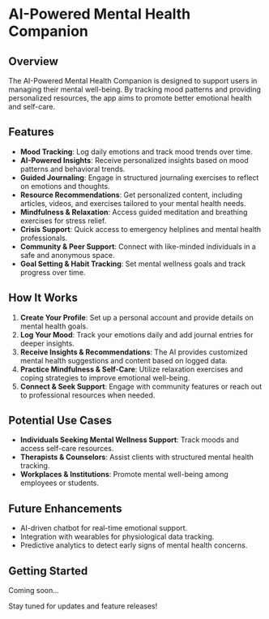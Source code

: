 # AI-Powered Mental Health Companion

## Overview
The AI-Powered Mental Health Companion is designed to support users in managing their mental well-being. By tracking mood patterns and providing personalized resources, the app aims to promote better emotional health and self-care.

## Features
- **Mood Tracking**: Log daily emotions and track mood trends over time.
- **AI-Powered Insights**: Receive personalized insights based on mood patterns and behavioral trends.
- **Guided Journaling**: Engage in structured journaling exercises to reflect on emotions and thoughts.
- **Resource Recommendations**: Get personalized content, including articles, videos, and exercises tailored to your mental health needs.
- **Mindfulness & Relaxation**: Access guided meditation and breathing exercises for stress relief.
- **Crisis Support**: Quick access to emergency helplines and mental health professionals.
- **Community & Peer Support**: Connect with like-minded individuals in a safe and anonymous space.
- **Goal Setting & Habit Tracking**: Set mental wellness goals and track progress over time.

## How It Works
1. **Create Your Profile**: Set up a personal account and provide details on mental health goals.
2. **Log Your Mood**: Track your emotions daily and add journal entries for deeper insights.
3. **Receive Insights & Recommendations**: The AI provides customized mental health suggestions and content based on logged data.
4. **Practice Mindfulness & Self-Care**: Utilize relaxation exercises and coping strategies to improve emotional well-being.
5. **Connect & Seek Support**: Engage with community features or reach out to professional resources when needed.

## Potential Use Cases
- **Individuals Seeking Mental Wellness Support**: Track moods and access self-care resources.
- **Therapists & Counselors**: Assist clients with structured mental health tracking.
- **Workplaces & Institutions**: Promote mental well-being among employees or students.

## Future Enhancements
- AI-driven chatbot for real-time emotional support.
- Integration with wearables for physiological data tracking.
- Predictive analytics to detect early signs of mental health concerns.

## Getting Started
Coming soon...

Stay tuned for updates and feature releases!
